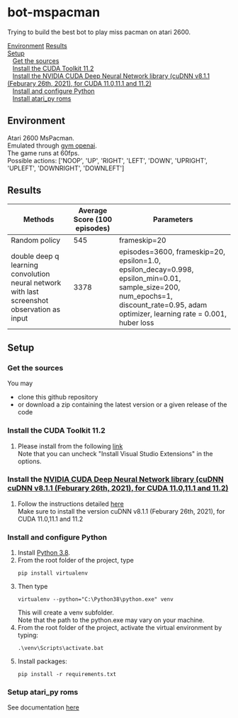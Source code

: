 # bot-mspacman

Trying to build the best bot to play miss pacman on atari 2600.

[Environment](#environment)
[Results](#results)  
[Setup](#setup)  
&nbsp;&nbsp;&nbsp;[Get the sources](#get-sources)  
&nbsp;&nbsp;&nbsp;[Install the CUDA Toolkit 11.2](#setup-cudatoolkit)  
&nbsp;&nbsp;&nbsp;[Install the NVIDIA CUDA Deep Neural Network library (cuDNN v8.1.1 (Feburary 26th, 2021), for CUDA 11.0,11.1 and 11.2)](#setup-cudnn)  
&nbsp;&nbsp;&nbsp;[Install and configure Python](#setup-python)  
&nbsp;&nbsp;&nbsp;[Install atari_py roms](#setup-atari-py-roms)

<a id="environment"></a>

## Environment

Atari 2600 MsPacman.  
Emulated through [gym openai](https://gym.openai.com/envs/MsPacman-v0/).  
The game runs at 60fps.  
Possible actions: ['NOOP', 'UP', 'RIGHT', 'LEFT', 'DOWN', 'UPRIGHT', 'UPLEFT', 'DOWNRIGHT', 'DOWNLEFT']

<a id="results"></a>

## Results

| Methods                                                                                     | Average Score (100 episodes) | Parameters                                                                                                                                                                            |
| ------------------------------------------------------------------------------------------- | ---------------------------- | ------------------------------------------------------------------------------------------------------------------------------------------------------------------------------------- |
| Random policy                                                                               | 545                          | frameskip=20                                                                                                                                                                          |
| double deep q learning convolution neural network with last screenshot observation as input | 3378                         | episodes=3600, frameskip=20, epsilon=1.0, epsilon_decay=0.998, epsilon_min=0.01, sample_size=200, num_epochs=1, discount_rate=0.95, adam optimizer, learning rate = 0.001, huber loss |

<a id="setup"></a>

## Setup

<a id="setup"></a>

### Get the sources

You may

- clone this github repository
- or download a zip containing the latest version or a given release of the code

<a id="setup-cudatoolkit"></a>

### Install the CUDA Toolkit 11.2

1. Please install from the following [link](https://developer.nvidia.com/cuda-11.2.2-download-archive)  
   Note that you can uncheck "Install Visual Studio Extensions" in the options.
   <a id="setup-cudnn"></a>

### Install the [NVIDIA CUDA Deep Neural Network library (cuDNN cuDNN v8.1.1 (Feburary 26th, 2021), for CUDA 11.0,11.1 and 11.2)](https://developer.nvidia.com/cudnn)

1. Follow the instructions detailed [here](https://docs.nvidia.com/deeplearning/sdk/cudnn-install/)  
   Make sure to install the version cuDNN v8.1.1 (Feburary 26th, 2021), for CUDA 11.0,11.1 and 11.2

<a id="setup-python"></a>

### Install and configure Python

1.  Install [Python 3.8](https://www.python.org/downloads/).
2.  From the root folder of the project, type
    ```
    pip install virtualenv
    ```
3.  Then type
    ```
    virtualenv --python="C:\Python38\python.exe" venv
    ```
    This will create a venv subfolder.  
    Note that the path to the python.exe may vary on your machine.
4.  From the root folder of the project, activate the virtual environment by typing:
    ```
    .\venv\Scripts\activate.bat
    ```
5.  Install packages:
    ```
    pip install -r requirements.txt
    ```

<a id="setup-atari-py-roms"></a>

### Setup atari_py roms

See documentation [here](https://github.com/openai/atari-py#roms)
